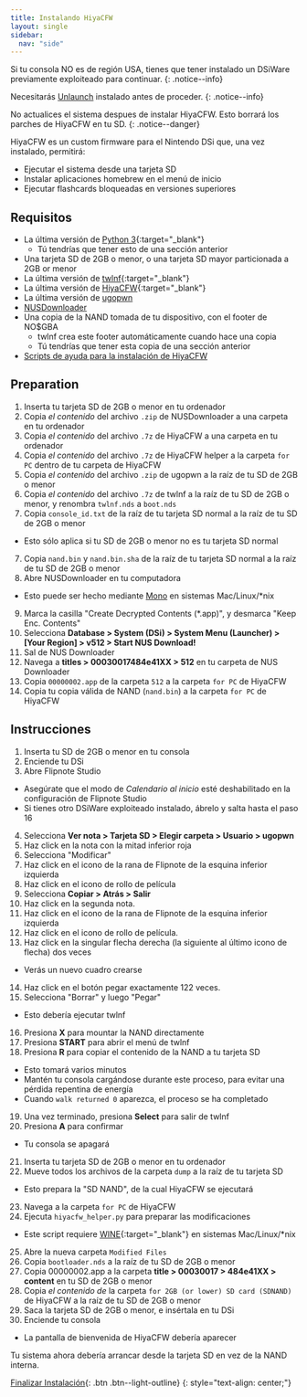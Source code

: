 ```yaml
---
title: Instalando HiyaCFW
layout: single
sidebar:
  nav: "side"
---
```


Si tu consola NO es de región USA, tienes que tener instalado un DSiWare previamente exploiteado para continuar.
{: .notice--info}

Necesitarás [Unlaunch](/guide/installing-unlaunch/) instalado antes de proceder.
{: .notice--info}

No actualices el sistema despues de instalar HiyaCFW. Esto borrará los parches de HiyaCFW en tu SD.
{: .notice--danger}

HiyaCFW es un custom firmware para el Nintendo DSi que, una vez instalado, permitirá:
- Ejecutar el sistema desde una tarjeta SD
- Instalar aplicaciones homebrew en el menú de inicio
- Ejecutar flashcards bloqueadas en versiones superiores

## Requisitos
- La última versión de [Python 3](https://www.python.org/downloads/){:target="_blank"}
  - Tú tendrías que tener esto de una sección anterior
- Una tarjeta SD de 2GB o menor, o una tarjeta SD mayor particionada a 2GB or menor
- La última versión de [twlnf](https://github.com/Jimmy-Z/twlnf/releases){:target="_blank"}
- La última versión de [HiyaCFW](https://github.com/Robz8/hiyaCFW/releases){:target="_blank"}
- La última versión de [ugopwn](/assets/files/ugopwn.zip)
- [NUSDownloader](/assets/files/NUSDownloader.zip)
- Una copia de la NAND tomada de tu dispositivo, con el footer de NO$GBA
  - twlnf crea este footer automáticamente cuando hace una copia
  - Tú tendrías que tener esta copia de una sección anterior
- [Scripts de ayuda para la instalación de HiyaCFW](/assets/files/hiyacfw_helper.zip)

## Preparation
1. Inserta tu tarjeta SD de 2GB o menor en tu ordenador
2. Copia *el contenido* del archivo `.zip` de NUSDownloader a una carpeta en tu ordenador
3. Copia *el contenido* del archivo `.7z` de HiyaCFW a una carpeta en tu ordenador
4. Copia *el contenido* del archivo `.7z` de HiyaCFW helper a la carpeta `for PC` dentro de tu carpeta de HiyaCFW
5. Copia *el contenido* del archivo `.zip` de ugopwn a la raíz de tu SD de 2GB o menor
5. Copia *el contenido* del archivo `.7z` de twlnf a la raíz de tu SD de 2GB o menor, y renombra `twlnf.nds` a `boot.nds`
6. Copia `console_id.txt` de la raíz de tu tarjeta SD normal a la raíz de tu SD de 2GB o menor
  - Esto sólo aplica si tu SD de 2GB o menor no es tu tarjeta SD normal
7. Copia `nand.bin` y `nand.bin.sha` de la raíz de tu tarjeta SD normal a la raíz de tu SD de 2GB o menor
8. Abre NUSDownloader en tu computadora
  - Esto puede ser hecho mediante [Mono](http://www.mono-project.com/) en sistemas Mac/Linux/*nix
9. Marca la casilla "Create Decrypted Contents (*.app)", y desmarca "Keep Enc. Contents"
10. Selecciona **Database > System (DSi) > System Menu (Launcher) > [Your Region] > v512 > Start NUS Download!**
11. Sal de NUS Downloader
12. Navega a **titles > 00030017484e41XX > 512** en tu carpeta de NUS Downloader
13. Copia `00000002.app` de la carpeta `512` a la carpeta `for PC` de HiyaCFW
14. Copia tu copia válida de NAND (`nand.bin`) a la carpeta `for PC` de HiyaCFW

## Instrucciones
1. Inserta tu SD de 2GB o menor en tu consola
2. Enciende tu DSi
3. Abre Flipnote Studio
  - Asegúrate que el modo de *Calendario al inicio* esté deshabilitado en la configuración de Flipnote Studio
  - Si tienes otro DSiWare exploiteado instalado, ábrelo y salta hasta el paso 16
4. Selecciona **Ver nota > Tarjeta SD > Elegir carpeta > Usuario > ugopwn**
5. Haz click en la nota con la mitad inferior roja
6. Selecciona "Modificar"
7. Haz click en el icono de la rana de Flipnote de la esquina inferior izquierda
8. Haz click en el icono de rollo de película
9. Selecciona **Copiar > Atrás > Salir**
10. Haz click en la segunda nota.
11. Haz click en el icono de la rana de Flipnote de la esquina inferior izquierda
12. Haz click en el icono de rollo de película.
13. Haz click en la singular flecha derecha (la siguiente al último icono de flecha) dos veces
  - Verás un nuevo cuadro crearse
14. Haz click en el botón pegar exactamente 122 veces.
15. Selecciona "Borrar" y luego "Pegar"
  - Esto debería ejecutar twlnf
16. Presiona **X** para mountar la NAND directamente
17. Presiona **START** para abrir el menú de twlnf
18. Presiona **R** para copiar el contenido de la NAND a tu tarjeta SD
  - Esto tomará varios minutos
  - Mantén tu consola cargándose durante este proceso, para evitar una pérdida repentina de energía
  - Cuando `walk returned 0` aparezca, el proceso se ha completado
19. Una vez terminado, presiona **Select** para salir de twlnf
20. Presiona **A** para confirmar
  - Tu consola se apagará
21. Inserta tu tarjeta SD de 2GB o menor en tu ordenador
22. Mueve todos los archivos de la carpeta `dump` a la raíz de tu tarjeta SD
  - Esto prepara la "SD NAND", de la cual HiyaCFW se ejecutará
23. Navega a la carpeta `for PC` de HiyaCFW
24. Ejecuta `hiyacfw_helper.py` para preparar las modificaciones
  - Este script requiere [WINE](https://www.winehq.org/){:target="_blank"} en sistemas Mac/Linux/*nix
25. Abre la nueva carpeta `Modified Files`
26. Copia `bootloader.nds` a la raíz de tu SD de 2GB o menor
27. Copia 00000002.app a la carpeta **title > 00030017 > 484e41XX > content** en tu SD de 2GB o menor
28. Copia *el contenido de* la carpeta `for 2GB (or lower) SD card (SDNAND)` de HiyaCFW a la raíz de tu SD de 2GB o menor
29. Saca la tarjeta SD de 2GB o menor, e insértala en tu DSi
30. Enciende tu consola
  - La pantalla de bienvenida de HiyaCFW debería aparecer

Tu sistema ahora debería arrancar desde la tarjeta SD en vez de la NAND interna.

[Finalizar Instalación](/guide/finalizing-setup){: .btn .btn--light-outline}
{: style="text-align: center;"}
